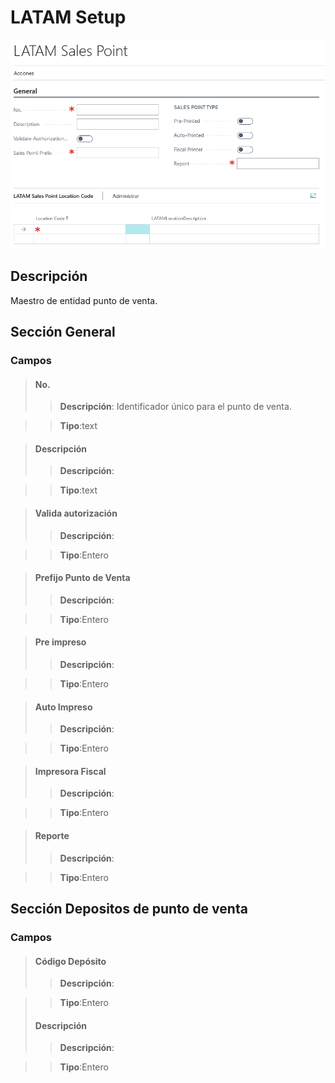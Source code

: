 # LATAM Setup
![Ventana Punto de Venta](../../Imagenes/LATAM-SalesPoint-MainPage.PNG)
## Descripción
Maestro de entidad punto de venta.

## Sección General
### Campos

>#### No.
>>**Descripción**: Identificador único para el punto de venta.
	
>>**Tipo**:text

>#### Descripción
>>**Descripción**:
	
>>**Tipo**:text

>#### Valida autorización
>>**Descripción**:
	
>>**Tipo**:Entero

>#### Prefijo Punto de Venta
>>**Descripción**:
	
>>**Tipo**:Entero

>#### Pre impreso
>>**Descripción**:
	
>>**Tipo**:Entero

>#### Auto Impreso
>>**Descripción**:
	
>>**Tipo**:Entero

>#### Impresora Fiscal
>>**Descripción**:
	
>>**Tipo**:Entero

>#### Reporte
>>**Descripción**:
	
>>**Tipo**:Entero

## Sección Depositos de punto de venta
### Campos
>#### Código Depósito
>>**Descripción**:
	
>>**Tipo**:Entero
>#### Descripción
>>**Descripción**: 
	
	
>>**Tipo**:Entero